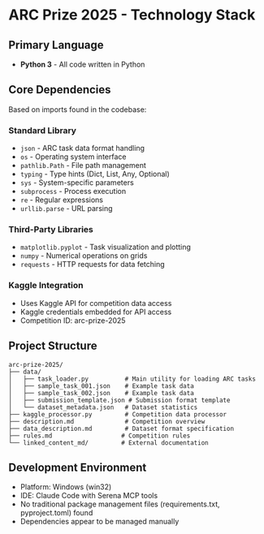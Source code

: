 # ARC Prize 2025 - Technology Stack

## Primary Language
- **Python 3** - All code written in Python

## Core Dependencies
Based on imports found in the codebase:

### Standard Library
- `json` - ARC task data format handling
- `os` - Operating system interface
- `pathlib.Path` - File path management
- `typing` - Type hints (Dict, List, Any, Optional)
- `sys` - System-specific parameters
- `subprocess` - Process execution
- `re` - Regular expressions
- `urllib.parse` - URL parsing

### Third-Party Libraries
- `matplotlib.pyplot` - Task visualization and plotting
- `numpy` - Numerical operations on grids
- `requests` - HTTP requests for data fetching

### Kaggle Integration
- Uses Kaggle API for competition data access
- Kaggle credentials embedded for API access
- Competition ID: arc-prize-2025

## Project Structure
```
arc-prize-2025/
├── data/
│   ├── task_loader.py          # Main utility for loading ARC tasks
│   ├── sample_task_001.json    # Example task data
│   ├── sample_task_002.json    # Example task data
│   ├── submission_template.json # Submission format template
│   └── dataset_metadata.json   # Dataset statistics
├── kaggle_processor.py         # Competition data processor
├── description.md              # Competition overview
├── data_description.md         # Dataset format specification
├── rules.md                   # Competition rules
└── linked_content_md/         # External documentation
```

## Development Environment
- Platform: Windows (win32)
- IDE: Claude Code with Serena MCP tools
- No traditional package management files (requirements.txt, pyproject.toml) found
- Dependencies appear to be managed manually